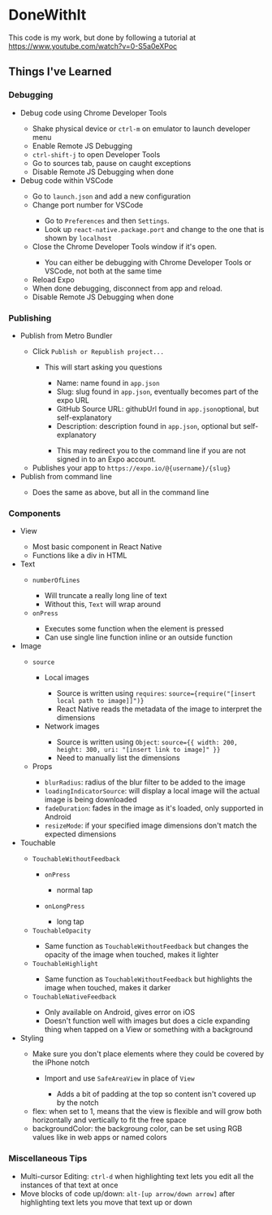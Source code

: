# DoneWithIt

This code is my work, but done by following a tutorial at https://www.youtube.com/watch?v=0-S5a0eXPoc

## Things I've Learned

### Debugging

<ul>
  <li>Debug code using Chrome Developer Tools</li>
  <ul>
    <li>Shake physical device or <code>ctrl-m</code> on emulator to launch developer menu</li>
    <li>Enable Remote JS Debugging</li>
    <li><code>ctrl-shift-j</code> to open Developer Tools</li>
    <li>Go to sources tab, pause on caught exceptions</li>
	<li>Disable Remote JS Debugging when done</li>
  </ul>
  <li>Debug code within VSCode</li>
  <ul>
    <li>Go to <code>launch.json</code> and add a new configuration</li>
	<li>Change port number for VSCode</li>
    <ul>
      <li>Go to <code>Preferences</code> and then <code>Settings</code>.</li>
      <li>Look up <code>react-native.package.port</code>  and change to the one that is shown by <code>localhost</code></li>
    </ul>
    <li>Close the Chrome Developer Tools window if it's open.</li>
	<ul>
      <li>You can either be debugging with Chrome Developer Tools or VSCode, not both at the same time</li>
    </ul>
	<li>Reload Expo</li>
	<li>When done debugging, disconnect from app and reload.</li>
	<li>Disable Remote JS Debugging when done</li>
  </ul>
</ul>

### Publishing

<ul>
  <li>Publish from Metro Bundler</li>
  <ul>
    <li>Click <code>Publish or Republish project...</code></li>
	<ul>
      <li>This will start asking you questions</li>
	  	<ul>
      		<li>Name: name found in <code>app.json</code></li>
			<li>Slug: slug found in <code>app.json</code>, eventually becomes part of the expo URL</li>
			<li>GitHub Source URL: githubUrl found in <code>app.json</code>optional, but self-explanatory</li>
			<li>Description: description found in <code>app.json</code>, optional but self-explanatory</li>
    	</ul>
		<ul>
    		<li>This may redirect you to the command line if you are not signed in to an Expo account.</li>
  		</ul>
    </ul>
    <li>Publishes your app to <code>https://expo.io/@{username}/{slug}</code></li>
  </ul>
  <li>Publish from command line</li>
  <ul>
    <li>Does the same as above, but all in the command line</li>
  </ul>
</ul>

### Components

<ul>
  <li>View</li>
  <ul>
    <li>Most basic component in React Native</li>
    <li>Functions like a div in HTML</li>
  </ul>
  <li>Text</li>
  <ul>
    <li><code>numberOfLines</code></li>
		<ul>
		  <li>Will truncate a really long line of text</li>
		  <li>Without this, <code>Text</code> will wrap around</li>
		</ul>
	<li><code>onPress</code></li>
		<ul>
		  <li>Executes some function when the element is pressed</li>
		  <li>Can use single line function inline or an outside function</li>
		</ul>
  </ul>
  <li>Image</li>
  <ul>
    <li><code>source</code></li>
		<ul>
		  <li>Local images</li>
		  <ul>
		    <li>Source is written using <code>requires</code>: <code>source={require("[insert local path to image]]")}</code></li>
        <li>React Native reads the metadata of the image to interpret the dimensions</li>
		  </ul>
      <li>Network images</li>
		  <ul>
		    <li>Source is written using <code>Object</code>: <code>source={{ width: 200, height: 300, uri: "[insert link to image]" }}</code></li>
        <li>Need to manually list the dimensions</li>
		  </ul>
		</ul>
	<li>Props</li>
		<ul>
		  <li><code>blurRadius</code>: radius of the blur filter to be added to the image</li>
      <li><code>loadingIndicatorSource</code>: will display a local image will the actual image is being downloaded</li>
      <li><code>fadeDuration</code>: fades in the image as it's loaded, only supported in Android</li>
      <li><code>resizeMode</code>: if your specified image dimensions don't match the expected dimensions</li>
		</ul>
  </ul>
  <li>Touchable</li>
  <ul>
    <li><code>TouchableWithoutFeedback</code></li>
		<ul>
		  <li><code>onPress</code></li>
		  <ul>
		    <li>normal tap</li>
		  </ul>
		</ul>
    <ul>
		  <li><code>onLongPress</code></li>
		  <ul>
		    <li>long tap</li>
		  </ul>
		</ul>
	<li><code>TouchableOpacity</code></li>
		<ul>
		  <li>Same function as <code>TouchableWithoutFeedback</code> but changes the opacity of the image when touched, makes it lighter</li>
		</ul>
    <li><code>TouchableHighlight</code></li>
		<ul>
		  <li>Same function as <code>TouchableWithoutFeedback</code> but highlights the image when touched, makes it darker</li>
		</ul>
    <li><code>TouchableNativeFeedback</code></li>
		<ul>
		  <li>Only available on Android, gives error on iOS</li>
      <li>Doesn't function well with images but does a cicle expanding thing when tapped on a View or something with a background</li>
		</ul>
  </ul>
  <li>Styling</li>
  <ul>
    <li> Make sure you don't place elements where they could be covered by the iPhone notch</li>
  <ul>
    <li>Import and use <code>SafeAreaView</code> in place of <code>View</code></li>
    <ul>
      <li>Adds a bit of padding at the top so content isn't covered up by the notch</li>
    </ul>
  </ul>
      <li>flex: when set to 1, means that the view is flexible and will grow both horizontally and vertically to fit the free space</li>
      <li>backgroundColor: the backgroung color, can be set using RGB values like in web apps or named colors</li>
  </ul>
</ul>

### Miscellaneous Tips

<ul>
 <li> Multi-cursor Editing: <code>ctrl-d</code> when highlighting text lets you edit all the instances of that text at once</li>
 <li> Move blocks of code up/down: <code>alt-[up arrow/down arrow]</code> after highlighting text lets you move that text up or down</li>
</ul>

